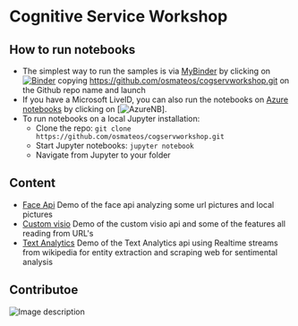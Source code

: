 # Cognitive Service Workshop


## How to run notebooks
* The simplest way to run the samples is via [MyBinder](https://mybinder.org) by clicking on [![Binder](https://mybinder.org/badge.svg)](https://mybinder.org/)
copying  https://github.com/osmateos/cogservworkshop.git on the Github repo name and launch
* If you have a Microsoft LiveID, you can also run the notebooks on [Azure notebooks](https://notebooks.azure.com) by clicking on [![AzureNB](https://notebooks.azure.com/launch.png)].
* To run notebooks on a local Jupyter installation:
    * Clone the repo: `git clone https://github.com/osmateos/cogservworkshop.git`
    * Start Jupyter notebooks: `jupyter notebook`
    * Navigate from Jupyter to your folder

## Content
- [Face Api](FaceAPIbinder.ipynb)
Demo of the face api analyzing some url pictures and local pictures
- [Custom visio](VisionAPIbinder.ipynb)
Demo of the custom visio api and some of the features all reading from URL's 
- [Text Analytics](wikianalyticsbinder.ipynb)
Demo of the Text Analytics api using Realtime streams from wikipedia for entity extraction and scraping web for sentimental analysis

## Contributoe
![Image description](face.jpg)